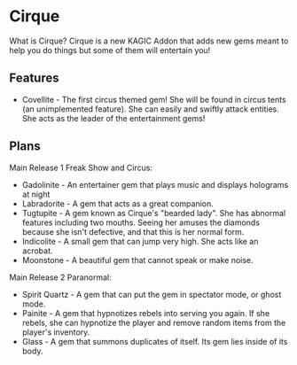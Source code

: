 # Cirque
What is Cirque? Cirque is a new KAGIC Addon that adds new gems meant to help you do things but some of them will entertain you!

## Features
* Covellite - The first circus themed gem! She will be found in circus tents (an unimplemented feature). She can easily and swiftly attack entities. She acts as the leader of the entertainment gems!

## Plans
Main Release 1 Freak Show and Circus:
* Gadolinite - An entertainer gem that plays music and displays holograms at night
* Labradorite - A gem that acts as a great companion.
* Tugtupite - A gem known as Cirque's "bearded lady". She has abnormal features including two mouths. Seeing her amuses the diamonds because she isn't defective, and that this is her normal form.
* Indicolite - A small gem that can jump very high. She acts like an acrobat.
* Moonstone - A beautiful gem that cannot speak or make noise. 

Main Release 2 Paranormal:
* Spirit Quartz - A gem that can put the gem in spectator mode, or ghost mode.
* Painite - A gem that hypnotizes rebels into serving you again. If she rebels, she can hypnotize the player and remove random items from the player's inventory.
* Glass - A gem that summons duplicates of itself. Its gem lies inside of its body.
